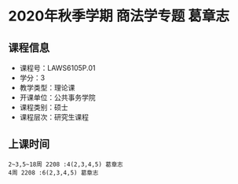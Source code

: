 # 2020年秋季学期 商法学专题 葛章志






## 课程信息

- 课程号：LAWS6105P.01
- 学分：3
- 教学类型：理论课
- 开课单位：公共事务学院
- 课程类别：硕士
- 课程层次：研究生课程

## 上课时间

```
2~3,5~18周 2208 :4(2,3,4,5) 葛章志
4周 2208 :6(2,3,4,5) 葛章志
```

